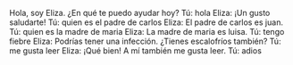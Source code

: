 Hola, soy Eliza. ¿En qué te puedo ayudar hoy?
Tú: hola
Eliza: ¡Un gusto saludarte!
Tú: quien es el padre de carlos
Eliza: El padre de carlos es juan.
Tú: quien es la madre de maria
Eliza: La madre de maria es luisa.
Tú: tengo fiebre
Eliza: Podrías tener una infección. ¿Tienes escalofríos también?
Tú: me gusta leer
Eliza: ¡Qué bien! A mí también me gusta leer.
Tú: adios
